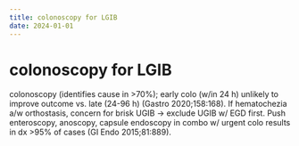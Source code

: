 ```yaml
---
title: colonoscopy for LGIB
date: 2024-01-01
---
```

# colonoscopy for LGIB

colonoscopy (identifies cause in >70%); early colo (w/in 24 h) unlikely to improve outcome vs. late (24-96 h) (Gastro 2020;158:168). If hematochezia a/w orthostasis, concern for brisk UGIB → exclude UGIB w/ EGD first. Push enteroscopy, anoscopy, capsule endoscopy in combo w/ urgent colo results in dx >95% of cases (GI Endo 2015;81:889).
